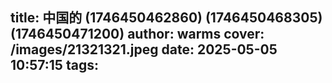 title: 中国的 (1746450462860) (1746450468305) (1746450471200)
author: warms
cover: /images/21321321.jpeg
date: 2025-05-05 10:57:15
tags:
---
[](https://)
